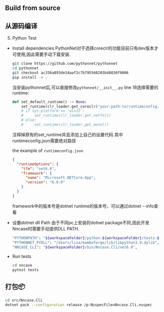 ## Build from source

## 从源码编译


5. Python Test

- Install dependencies
  PythonNet对于选择coreclr的功能目前只有dev版本才可使用,因此需要手动下载安装.
  ```sh
  git clone https://github.com/pythonnet/pythonnet
  cd pythonnet
  git checkout ac336a893de14aaf2c7b795568203b48030f9006
  pip install -e .
  ```

  当安装pythonnet后,可以直接修改`pythonnet/__init__.py` line 18选择需要的runtime:

  ```python
  def set_default_runtime() -> None:
      set_runtime(clr_loader.get_coreclr("your-path-to/runtimeconfig.json"))
      # if sys.platform == 'win32':
      #     set_runtime(clr_loader.get_netfx())
      # else:
      #     set_runtime(clr_loader.get_mono())
  ```
  注释掉原有的set_runtime并且添加上自己的设置代码
  其中runtimeconfig.json需要绝对路径

  the example of `runtimeconfig.json`
  ```json
  {
    "runtimeOptions": {
      "tfm": "net6.0",
      "framework": {
        "name": "Microsoft.NETCore.App",
        "version": "6.0.0"
      }
    }
  }
  ```
  framework中的版本号是dotnet runtime的版本号，可以通过dotnet --info查看

- 设置dotnet dll Path
  由于不同pc上安装的dotnet package不同,因此开发Nncase时需要手动提供DLL PATH.
  ```sh
  "PYTHONPATH": "${workspaceFolder}/python:${workspaceFolder}/tests:${env:PYTHONPATH}",
  "PYTHONNET_PYDLL": "/Users/lisa/mambaforge/lib/libpython3.9.dylib",
  "NNCASE_CLI": "${workspaceFolder}/bin/Nncase.Cli/net6.0",
  ```

- Run tests

  ```sh
  cd nncase
  pytest tests
  ```

## 打包📦

```sh
cd src/Nncase.Cli
dotnet pack --configuration release /p:NuspecFile=Nncase.Cli.nuspec
```